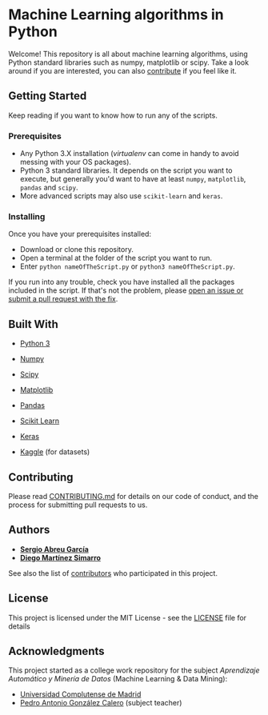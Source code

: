 # Machine Learning algorithms in Python
Welcome! This repository is all about machine learning algorithms, using Python standard libraries such as numpy, matplotlib or scipy. Take a look around if you are interested, you can also [contribute](#contributing) if you feel like it.

## Getting Started
Keep reading if you want to know how to run any of the scripts.

### Prerequisites

- Any Python 3.X installation (*virtualenv* can come in handy to avoid messing with your OS packages).
- Python 3 standard libraries. It depends on the script you want to execute, but generally you'd want to have at least `numpy`, `matplotlib`, `pandas` and `scipy`.
- More advanced scripts may also use `scikit-learn` and `keras`.

### Installing

Once you have your prerequisites installed:

- Download or clone this repository.
- Open a terminal at the folder of the script you want to run.
- Enter `python nameOfTheScript.py` or `python3 nameOfTheScript.py`.

If you run into any trouble, check you have installed all the packages included in the script. If that's
not the problem, please [open an issue or submit a pull request with the fix](#contributing).

## Built With

* [Python 3](https://www.python.org/downloads/)
* [Numpy](https://numpy.org/)
* [Scipy](https://www.scipy.org/)
* [Matplotlib](https://matplotlib.org/)
* [Pandas](https://pandas.pydata.org/)
* [Scikit Learn](https://scikit-learn.org/stable/)
* [Keras](https://keras.io/)

* [Kaggle](https://www.kaggle.com/) (for datasets)

## Contributing

Please read [CONTRIBUTING.md](https://gist.github.com/PurpleBooth/b24679402957c63ec426) for details on our code of conduct, and the process for submitting pull requests to us.

## Authors

* [**Sergio Abreu García**](https://sag-dev.com)
* [**Diego Martínez Simarro**](https://github.com/dimart10)

See also the list of [contributors](https://github.com/your/project/contributors) who participated in this project.

## License

This project is licensed under the MIT License - see the [LICENSE](LICENSE) file for details

## Acknowledgments

This project started as a college work repository for the subject *Aprendizaje Automático y Minería de Datos* (Machine Learning & Data Mining):

* [Universidad Complutense de Madrid](https://informatica.ucm.es/)
* [Pedro Antonio González Calero](http://gaia.fdi.ucm.es/people/pedro/) (subject teacher)
